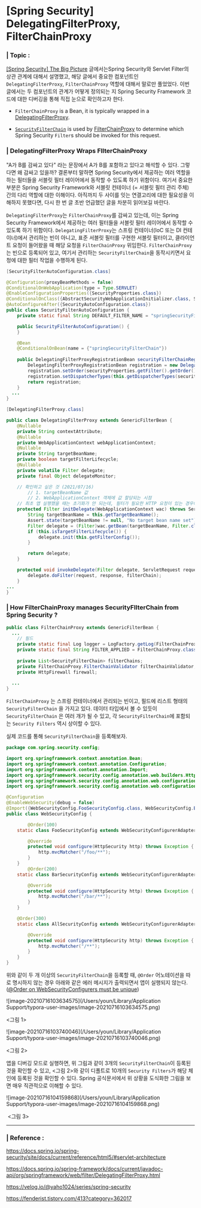 # [Spring Security] DelegatingFilterProxy, FilterChainProxy

### | Topic : 

<u>[Spring Security] The Big Picture</u> 글에서는Spring Security와 Servlet Filter의 상관 관계에 대해서 설명했고, 해당 글에서 중요한 컴포넌트인 `DelegatingFilterProxy`, `FilterChainProxy` 역할에 대해서 말로만 풀었었다. 이번 글에서는 두 컴포넌트의 관계가 어떻게 정의되는 지 Spring Security Framework 코드에 대한 디버깅을 통해 직접 눈으로 확인하고자 한다. 

- `FilterChainProxy` is a Bean, it is typically wrapped in a [DelegatingFilterProxy](https://docs.spring.io/spring-security/site/docs/current/reference/html5/#servlet-delegatingfilterproxy). 

- [`SecurityFilterChain`](https://docs.spring.io/spring-security/site/docs/5.5.1/api/org/springframework/security/web/SecurityFilterChain.html) is used by [FilterChainProxy](https://docs.spring.io/spring-security/site/docs/current/reference/html5/#servlet-filterchainproxy) to determine which Spring Security `Filter`s should be invoked for this request.

  

### | DelegatingFilterProxy Wraps FIlterChainProxy 

"A가 B를 감싸고 있다" 라는 문장에서 A가 B를 포함하고 있다고 해석할 수 있다. 그렇다면 왜 감싸고 있을까? 결론부터 말하면 Spring Security에서 제공하는 여러 역할을 하는 필터들을 서블릿 필터 레이어에서 동작할 수 있도록 하기 위함이다. 여기서 중요한 부분은 Spring Security Framework와 서블릿 컨테이너 (= 서블릿 필터 관리 주체) 간의 다리 역할에 대한 이해이다. 아직까지 두 사이를 잇는 연결고리에 대한 필요성을 이해하지 못했다면, 다시 한 번 글 초반 언급했던 글을 차분히 읽어보길 바란다. 

`DelegatingFilterProxy`는 `FilterChainProxy`를 감싸고 있는데, 이는 Spring Security Framework에서 제공하는 여러 필터들을 서블릿 필터 레이어에서 동작할 수 있도록 하기 위함이다. `DelegatingFilterProxy`는 스프링 컨테이너(IoC 또는 DI 컨테이너)에서 관리하는 빈이 아니고, 표준 서블릿 필터를 구현한 서블릿 필터이고, 클라이언트 요청이 들어왔을 때 해당 요청을 `FilterChainProxy` 위임한다. `FilterChainProxy`는 빈으로 등록되어 있고, 여기서 관리하는 `SecurityFilterChain`을 동작시키면서 요청에 대한 필터 작업을 수행하게 된다. 

```java
[SecurityFilterAutoConfiguration.class]

@Configuration(proxyBeanMethods = false)
@ConditionalOnWebApplication(type = Type.SERVLET)
@EnableConfigurationProperties({SecurityProperties.class})
@ConditionalOnClass({AbstractSecurityWebApplicationInitializer.class, SessionCreationPolicy.class})
@AutoConfigureAfter({SecurityAutoConfiguration.class})
public class SecurityFilterAutoConfiguration {
    private static final String DEFAULT_FILTER_NAME = "springSecurityFilterChain";

    public SecurityFilterAutoConfiguration() {
    }

    @Bean
    @ConditionalOnBean(name = {"springSecurityFilterChain"})
 
    public DelegatingFilterProxyRegistrationBean securityFilterChainRegistration(SecurityProperties securityProperties) {
        DelegatingFilterProxyRegistrationBean registration = new DelegatingFilterProxyRegistrationBean("springSecurityFilterChain", new ServletRegistrationBean[0]);
        registration.setOrder(securityProperties.getFilter().getOrder());
        registration.setDispatcherTypes(this.getDispatcherTypes(securityProperties));
        return registration;
    }
  ...
}
```

```java
[DelegatingFilterProxy.class]

public class DelegatingFilterProxy extends GenericFilterBean {
    @Nullable
    private String contextAttribute;
    @Nullable
    private WebApplicationContext webApplicationContext;
    @Nullable
    private String targetBeanName;
    private boolean targetFilterLifecycle;
    @Nullable
    private volatile Filter delegate;
    private final Object delegateMonitor;

  	// 확인하고 싶은 것 (2021/07/16) 
		// 1. targetBeanName 값 
 		// 2. WebApplicationContext 객체에 값 할당되는 시점
  	// 최초 앱 실행했을 때는 초기화가 안 되는데, 필터가 필요한 HTTP 요청이 있는 경우에 어떻게 되는 지 체크해보고 싶음.
    protected Filter initDelegate(WebApplicationContext wac) throws ServletException {
        String targetBeanName = this.getTargetBeanName();
        Assert.state(targetBeanName != null, "No target bean name set");
        Filter delegate = (Filter)wac.getBean(targetBeanName, Filter.class);
        if (this.isTargetFilterLifecycle()) {
            delegate.init(this.getFilterConfig());
        }

        return delegate;
    }

    protected void invokeDelegate(Filter delegate, ServletRequest request, ServletResponse response, FilterChain filterChain) throws ServletException, IOException {
        delegate.doFilter(request, response, filterChain);
    }
...
}

```



### | How FilterChainProxy manages SecurityFIlterChain from Spring Security ? 

```java
public class FilterChainProxy extends GenericFilterBean {
  ... 
    // 필드
    private static final Log logger = LogFactory.getLog(FilterChainProxy.class);
    private static final String FILTER_APPLIED = FilterChainProxy.class.getName().concat(".APPLIED");
  	
    private List<SecurityFilterChain> filterChains;
    private FilterChainProxy.FilterChainValidator filterChainValidator;
    private HttpFirewall firewall;
  
  ... 
}
```

`FilterChainProxy` 는 스프링 컨테이너에서 관리되는 빈이고, 필드에 리스트 형태의 `SecurityFilterChain` 을 가지고 있다. 데이터 타입에서 볼 수 있듯이 `SecurityFilterChain` 은 여러 개가 될 수 있고, 각 `SecurityFilterChain`에 포함되는 `Security Filters` 역시 상이할 수 있다.

실제 코드를 통해 `SecurityFilterChain`을 등록해보자.

 

```java
package com.spring.security.config;

import org.springframework.context.annotation.Bean;
import org.springframework.context.annotation.Configuration;
import org.springframework.context.annotation.Import;
import org.springframework.security.config.annotation.web.builders.HttpSecurity;
import org.springframework.security.config.annotation.web.configuration.EnableWebSecurity;
import org.springframework.security.config.annotation.web.configuration.WebSecurityConfigurerAdapter;

@Configuration
@EnableWebSecurity(debug = false)
@Import({WebSecurityConfig.FooSecurityConfig.class, WebSecurityConfig.BarSecurityConfig.class, WebSecurityConfig.AllSecurityConfig.class})
public class WebSecurityConfig {

		@Order(100)
    static class FooSecurityConfig extends WebSecurityConfigurerAdapter {

        @Override
        protected void configure(HttpSecurity http) throws Exception {
            http.mvcMatcher("/foo/**");
        }
    }
		@Order(200)
    static class BarSecurityConfig extends WebSecurityConfigurerAdapter {

        @Override
        protected void configure(HttpSecurity http) throws Exception {
            http.mvcMatcher("/bar/**");
        }
    }

  	@Order(300)
    static class AllSecurityConfig extends WebSecurityConfigurerAdapter {

        @Override
        protected void configure(HttpSecurity http) throws Exception {
            http.mvcMatcher("/**");
        }
    }
}

```

위와 같이 두 개 이상의 `SecurityFilterChain`을 등록할 때,    `@Order` 어노테이션을 따로 명시하지 않는 경우 아래와 같은 에러 메시지가 출력되면서 앱이 실행되지 않는다. (<u>@Order on WebSecurityConfigurers must be unique</u>) 

![image-20210716103634575](/Users/youn/Library/Application Support/typora-user-images/image-20210716103634575.png)

<그림 1> 

![image-20210716103740046](/Users/youn/Library/Application Support/typora-user-images/image-20210716103740046.png)

<그림 2>

앱을 디버깅 모드로 실행하면, 위 그림과 같이 3개의 `SecurityFilterChain`이 등록된 것을 확인할 수 있고, <그림 2>와 같이 디폴트로 10개의 `Security Filters`가 해당 체인에 등록된 것을 확인할 수 있다. Spring 공식문서에서 위 상황을 도식화한 그림을 보면 매우 직관적으로 이해할 수 있다. 

![image-20210716104159868](/Users/youn/Library/Application Support/typora-user-images/image-20210716104159868.png)

​						<그림 3>

___

### | Reference :

https://docs.spring.io/spring-security/site/docs/current/reference/html5/#servlet-architecture

https://docs.spring.io/spring-framework/docs/current/javadoc-api/org/springframework/web/filter/DelegatingFilterProxy.html

https://velog.io/@yaho1024/series/spring-security

https://fenderist.tistory.com/413?category=362017
